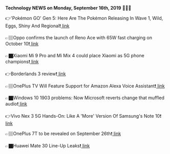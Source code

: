 <b>Technology NEWS on Monday, September 16th, 2019</b> 📡📡📡 

👉'Pokémon GO' Gen 5: Here Are The Pokémon Releasing In Wave 1, Wild, Eggs, Shiny And Regional❗️<a href='https://www.google.com/url?rct=j&sa=t&url=https://www.forbes.com/sites/davidthier/2019/09/16/pokemon-go-gen-5-here-are-the-pokemon-releasing-in-wave-1-wild-eggs-shiny-and-regional/&ct=ga&cd=CAIyGmVjZmViYzNiZjFkNzQyNDM6Y29tOmVuOlVT&usg=AFQjCNGbSe5Rqx2QR1TdZ9BJyhIifc2hCw'> link</a>

👉🏽Oppo confirms the launch of Reno Ace with 65W fast charging on October 10❗️<a href='https://www.google.com/url?rct=j&sa=t&url=https://www.moneycontrol.com/news/trends/oppo-confirms-the-launch-of-reno-ace-with-65w-fast-charging-on-october-10-4441051.html&ct=ga&cd=CAIyGmVjZmViYzNiZjFkNzQyNDM6Y29tOmVuOlVT&usg=AFQjCNE4MvITf7RHvjqDB1H40maALmEd2g'> link</a>

👉🏿Xiaomi Mi 9 Pro and Mi Mix 4 could place Xiaomi as 5G phone champions❗️<a href='https://www.google.com/url?rct=j&sa=t&url=https://www.techradar.com/uk/news/xiaomi-mi-9-pro-and-mi-mix-4-could-place-xiaomi-as-5g-phone-champions&ct=ga&cd=CAIyGmVjZmViYzNiZjFkNzQyNDM6Y29tOmVuOlVT&usg=AFQjCNGDLCf_Go7mjWRMRebcEXxI1H0sMw'> link</a>

👉Borderlands 3 review❗️<a href='https://www.google.com/url?rct=j&sa=t&url=https://www.techradar.com/in/reviews/borderlands-3-review&ct=ga&cd=CAIyGmVjZmViYzNiZjFkNzQyNDM6Y29tOmVuOlVT&usg=AFQjCNGAczAHMShhrcdKsIyUFRBObVbVEg'> link</a>

👉🏽OnePlus TV Will Feature Support for Amazon Alexa Voice Assistant❗️<a href='https://www.google.com/url?rct=j&sa=t&url=https://www.news18.com/news/tech/oneplus-tv-will-feature-support-for-amazon-alexa-voice-assistant-2311181.html&ct=ga&cd=CAIyGmVjZmViYzNiZjFkNzQyNDM6Y29tOmVuOlVT&usg=AFQjCNEPi1HW1pmHiktQg-p-pjyT34Lw_Q'> link</a>

👉🏿Windows 10 1903 problems: Now Microsoft reverts change that muffled audio❗️<a href='https://www.google.com/url?rct=j&sa=t&url=https://www.zdnet.com/article/windows-10-1903-problems-now-microsoft-reverts-change-that-muffled-audio/&ct=ga&cd=CAIyGmVjZmViYzNiZjFkNzQyNDM6Y29tOmVuOlVT&usg=AFQjCNGGhumczDY-XeUrSetdFVzAILsyUw'> link</a>

👉Vivo Nex 3 5G Hands-On: Like A 'More' Version Of Samsung's Note 10❗️<a href='https://www.google.com/url?rct=j&sa=t&url=https://www.forbes.com/sites/bensin/2019/09/16/vivo-nex-3-5g-hands-on-like-a-more-version-of-samsungs-note-10/&ct=ga&cd=CAIyGmVjZmViYzNiZjFkNzQyNDM6Y29tOmVuOlVT&usg=AFQjCNFjcgVtMg-weanrPFVkhbVgNUrs5w'> link</a>

👉🏽OnePlus 7T to be revealed on September 26th❗️<a href='https://www.google.com/url?rct=j&sa=t&url=https://www.theverge.com/2019/9/16/20868173/oneplus-7t-pro-launch-date-cities-new-delhi-india-london-england-new-york-america&ct=ga&cd=CAIyGmVjZmViYzNiZjFkNzQyNDM6Y29tOmVuOlVT&usg=AFQjCNEtKvfwjR3AQUgUV_5kMuJkbLvHUQ'> link</a>

👉🏿Huawei Mate 30 Line-Up Leaks❗️<a href='https://www.google.com/url?rct=j&sa=t&url=https://www.pcmag.com/news/370764/huawei-mate-30-line-up-leaks&ct=ga&cd=CAIyGmVjZmViYzNiZjFkNzQyNDM6Y29tOmVuOlVT&usg=AFQjCNGi-iS7ZSUt9fl-NDrKJA-3LVRvxQ'> link</a>

